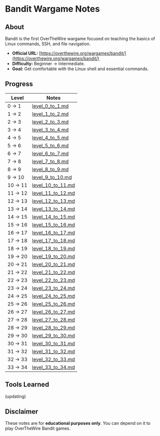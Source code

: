# Bandit Wargame Notes

## About
Bandit is the first OverTheWire wargame focused on teaching the basics of Linux commands, SSH, and file navigation.

- **Official URL:** [https://overthewire.org/wargames/bandit/](https://overthewire.org/wargames/bandit/)
- **Difficulty:** Beginner -> Intermediate.
- **Goal:** Get comfortable with the Linux shell and essential commands.

## Progress
| Level  | Notes |
|--------|--------|
| 0 → 1  | [level_0_to_1.md](./level_0_to_1.md)   |
| 1 → 2  | [level_1_to_2.md](./level_1_to_2.md)   |
| 2 → 3  | [level_2_to_3.md](./level_2_to_3.md)   |
| 3 → 4  | [level_3_to_4.md](./level_3_to_4.md)   |
| 4 → 5  | [level_4_to_5.md](./level_4_to_5.md)   |
| 5 → 6  | [level_5_to_6.md](./level_5_to_6.md)   |
| 6 → 7  | [level_6_to_7.md](./level_6_to_7.md)   |
| 7 → 8  | [level_7_to_8.md](./level_7_to_8.md)   |
| 8 → 9  | [level_8_to_9.md](./level_8_to_9.md)   |
| 9 → 10 | [level_9_to_10.md](./level_9_to_10.md) |
| 10 → 11| [level_10_to_11.md](./level_10_to_11.md) |
| 11 → 12| [level_11_to_12.md](./level_11_to_12.md) |
| 12 → 13| [level_12_to_13.md](./level_12_to_13.md) |
| 13 → 14| [level_13_to_14.md](./level_13_to_14.md) |
| 14 → 15| [level_14_to_15.md](./level_14_to_15.md) |
| 15 → 16| [level_15_to_16.md](./level_15_to_16.md) |
| 16 → 17| [level_16_to_17.md](./level_16_to_17.md) |
| 17 → 18| [level_17_to_18.md](./level_17_to_18.md) |
| 18 → 19| [level_18_to_19.md](./level_18_to_19.md) |
| 19 → 20| [level_19_to_20.md](./level_19_to_20.md) |
| 20 → 21| [level_20_to_21.md](./level_20_to_21.md) |
| 21 → 22| [level_21_to_22.md](./level_21_to_22.md) |
| 22 → 23| [level_22_to_23.md](./level_22_to_23.md) |
| 23 → 24| [level_23_to_24.md](./level_23_to_24.md) |
| 24 → 25| [level_24_to_25.md](./level_24_to_25.md) |
| 25 → 26| [level_25_to_26.md](./level_25_to_26.md) |
| 26 → 27| [level_26_to_27.md](./level_26_to_27.md) |
| 27 → 28| [level_27_to_28.md](./level_27_to_28.md) |
| 28 → 29| [level_28_to_29.md](./level_28_to_29.md) |
| 29 → 30| [level_29_to_30.md](./level_29_to_30.md) |
| 30 → 31| [level_30_to_31.md](./level_30_to_31.md) |
| 31 → 32| [level_31_to_32.md](./level_31_to_32.md) |
| 32 → 33| [level_32_to_33.md](./level_32_to_33.md) |
| 33 → 34| [level_33_to_34.md](./level_33_to_34.md) |



## Tools Learned
(updating)

## Disclaimer
These notes are for **educational purposes only**. You can depend on it to play OverTheWire Bandit games.
